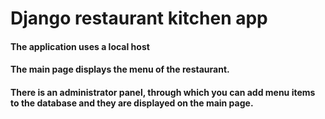 # Django restaurant kitchen app

#### The application uses a local host
#### The main page displays the menu of the restaurant.

#### There is an administrator panel, through which you can add menu items to the database and they are displayed on the main page.


